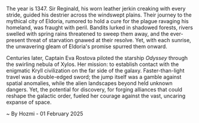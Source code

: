 
The year is 1347.  Sir Reginald, his worn leather jerkin creaking with every stride, guided his destrier across the windswept plains.  Their journey to the mythical city of Eldoria, rumored to hold a cure for the plague ravaging his homeland, was fraught with peril.  Bandits lurked in shadowed forests, rivers swelled with spring rains threatened to sweep them away, and the ever-present threat of starvation gnawed at their resolve.  Yet, with each sunrise, the unwavering gleam of Eldoria's promise spurred them onward.

Centuries later, Captain Eva Rostova piloted the starship *Odyssey* through the swirling nebula of Xylos.  Her mission: to establish contact with the enigmatic Kryll civilization on the far side of the galaxy.  Faster-than-light travel was a double-edged sword; the jump itself was a gamble against spatial anomalies, while the alien landscapes beyond held unknown dangers.  Yet, the potential for discovery, for forging alliances that could reshape the galactic order, fueled her courage against the vast, uncaring expanse of space.

~ By Hozmi - 01 February 2025
